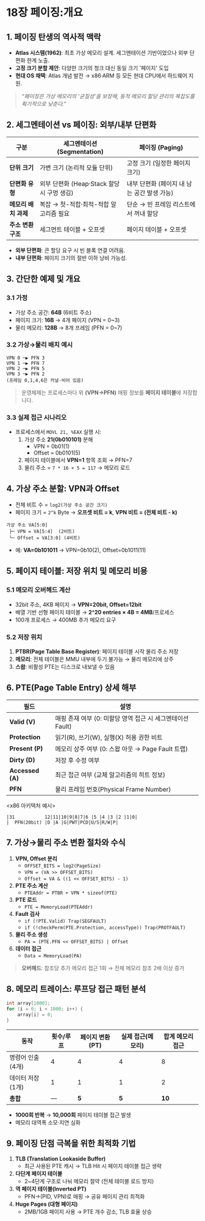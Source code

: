 
# 18장 페이징:개요

## 1. 페이징 탄생의 역사적 맥락

- **Atlas 시스템(1962)**: 최초 가상 메모리 설계. 세그멘테이션 기반이었으나 외부 단편화 한계 노출.
- **고정 크기 분할 제안**: 다양한 크기의 청크 대신 동일 크기 '페이지' 도입 
- **현대 OS 채택**: Atlas 개념 발전 → x86·ARM 등 모든 현대 CPU에서 하드웨어 지원.

> _“페이징은 가상 메모리의 ‘균질성’을 보장해, 동적 메모리 할당 관리의 복잡도를 획기적으로 낮춘다.”_


## 2. 세그멘테이션 vs 페이징: 외부/내부 단편화

| 구분                  | 세그멘테이션 (Segmentation)                | 페이징 (Paging)                                     |
| --------------------- | -------------------------------------------- | --------------------------------------------------- |
| **단위 크기**         | 가변 크기 (논리적 모듈 단위)                | 고정 크기 (일정한 페이지 크기)                       |
| **단편화 유형**       | 외부 단편화 (Heap·Stack 할당 시 구멍 생김)  | 내부 단편화 (페이지 내 남는 공간 발생 가능)          |
| **메모리 배치 과제**   | 복잡 → 첫-적합·최적-적합 알고리즘 필요       | 단순 → 빈 프레임 리스트에서 꺼내 할당               |
| **주소 변환 구조**     | 세그먼트 테이블 + 오프셋                    | 페이지 테이블 + 오프셋                               |

- **외부 단편화**: 큰 할당 요구 시 빈 블록 연결 어려움.
- **내부 단편화**: 페이지 크기의 절반 이하 낭비 가능성.


## 3. 간단한 예제 및 개요

### 3.1 가정

- 가상 주소 공간: **64B** (6비트 주소)
- 페이지 크기: **16B** → 4개 페이지 (VPN = 0~3)
- 물리 메모리: **128B** → 8개 프레임 (PFN = 0~7)

### 3.2 가상→물리 배치 예시

```
VPN 0 ─▶ PFN 3
VPN 1 ─▶ PFN 7
VPN 2 ─▶ PFN 5
VPN 3 ─▶ PFN 2
(프레임 0,1,4,6은 커널·비어 있음)
```

> 운영체제는 프로세스마다 위 **(VPN→PFN)** 매핑 정보를 **페이지 테이블**에 저장합니다.

### 3.3 실제 접근 시나리오

- 프로세스에서 `MOVL 21, %EAX` 실행 시:
    1. 가상 주소 **21(0b010101)** 분해
        - VPN = 0b01(1)
        - Offset = 0b0101(5)
    2. 페이지 테이블에서 **VPN=1** 항목 조회 → PFN=7
    3. 물리 주소 = `7 * 16 + 5 = 117` → 메모리 로드


## 4. 가상 주소 분할: VPN과 Offset

- 전체 비트 수 = `log2(가상 주소 공간 크기)`
- 페이지 크기 = `2^k` Byte → **오프셋 비트 = k**, **VPN 비트 = (전체 비트 - k)**

```
가상 주소 VA[5:0]
 ├─ VPN = VA[5:4]  (2비트)
 └─ Offset = VA[3:0] (4비트)
```

- 예: **VA=0b101011** → VPN=0b10(2), Offset=0b1011(11)


## 5. 페이지 테이블: 저장 위치 및 메모리 비용

### 5.1 메모리 오버헤드 계산

- 32bit 주소, 4KB 페이지 → **VPN=20bit, Offset=12bit**
- 배열 기반 선형 페이지 테이블 → **2^20 entries × 4B = 4MB**/프로세스
- 100개 프로세스 → 400MB 추가 메모리 요구

### 5.2 저장 위치

1. **PTBR(Page Table Base Register)**: 페이지 테이블 시작 물리 주소 저장
2. **메모리**: 전체 테이블은 MMU 내부에 두기 불가능 → 물리 메모리에 상주
3. **스왑**: 비활성 PTE는 디스크로 내보낼 수 있음


## 6. PTE(Page Table Entry) 상세 해부
| 필드         | 설명                                                                                           |
| ------------ | ---------------------------------------------------------------------------------------------- |
| **Valid (V)**   | 매핑 존재 여부 (0: 미할당 영역 접근 시 세그멘테이션 Fault)                                      |
| **Protection**  | 읽기(R), 쓰기(W), 실행(X) 허용 권한 비트                                                       |
| **Present (P)** | 메모리 상주 여부 (0: 스왑 아웃 → Page Fault 트랩)                                              |
| **Dirty (D)**   | 저장 후 수정 여부                                                                               |
| **Accessed (A)**| 최근 접근 여부 (교체 알고리즘의 히트 정보)                                                    |
| **PFN**         | 물리 프레임 번호(Physical Frame Number)                                                        |

<x86 아키텍처 예시>
```
|31           12|11|10|9|8|7|6 |5 |4 |3 |2 |1|0|
|  PFN(20bit) |D |A |G|PWT|PCD|U/S|R/W|P|
```


## 7. 가상→물리 주소 변환 절차와 수식

1. **VPN, Offset 분리**
    - `OFFSET_BITS = log2(PageSize)`
    - `VPN = (VA >> OFFSET_BITS)`
    - `Offset = VA & ((1 << OFFSET_BITS) - 1)`
2. **PTE 주소 계산**
    - `PTEAddr = PTBR + VPN * sizeof(PTE)`
3. **PTE 로드**
    - `PTE = MemoryLoad(PTEAddr)`
4. **Fault 검사**
    - `if (!PTE.Valid) Trap(SEGFAULT)`
    - `if (!checkPerm(PTE.Protection, accessType)) Trap(PROTFAULT)`
5. **물리 주소 생성**
    - `PA = (PTE.PFN << OFFSET_BITS) | Offset`
6. **데이터 접근**
    - `Data = MemoryLoad(PA)`

> **오버헤드**: 참조당 추가 메모리 접근 1회 → 전체 메모리 참조 2배 이상 증가


## 8. 메모리 트레이스: 루프당 접근 패턴 분석

```c
int array[1000];
for (i = 0; i < 1000; i++) {
    array[i] = 0;
}
```

| 동작             | 횟수/루프 | 페이지 변환(PT) | 실제 접근(메모리) | 합계 메모리 접근 |
| ---------------- | --------- | --------------- | ----------------- | ---------------- |
| 명령어 인출(4개) | 4         | 4               | 4                 | 8                |
| 데이터 저장(1개) | 1         | 1               | 1                 | 2                |
| **총합**         | —         | **5**           | **5**             | **10**           |

- **1000회 반복** → **10,000회** 페이지 테이블 접근 발생
- 메모리 대역폭 소모·지연 심화


## 9. 페이징 단점 극복을 위한 최적화 기법

1. **TLB (Translation Lookaside Buffer)**
    - 최근 사용된 PTE 캐시 → TLB Hit 시 페이지 테이블 접근 생략
2. **다단계 페이지 테이블**
    - 2~4단계 구조로 나눠 메모리 절약 (전체 테이블 로드 방지)
3. **역 페이지 테이블(Inverted PT)**
    - PFN→(PID, VPN)로 매핑 → 공유 페이지 관리 최적화
4. **Huge Pages (대형 페이지)**
    - 2MB/1GB 페이지 사용 → PTE 개수 감소, TLB 효율 상승


